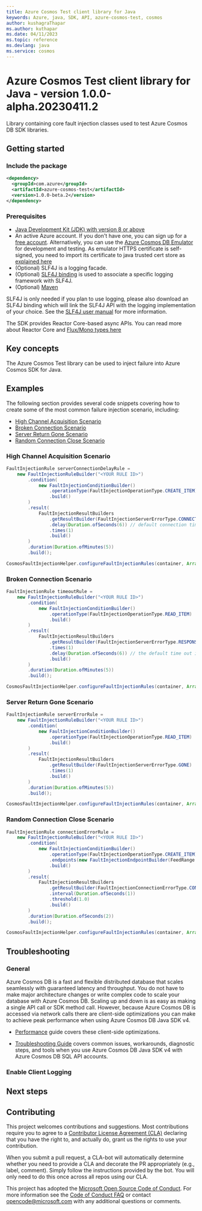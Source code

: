 ```yaml
---
title: Azure Cosmos Test client library for Java
keywords: Azure, java, SDK, API, azure-cosmos-test, cosmos
author: kushagraThapar
ms.author: kuthapar
ms.date: 04/11/2023
ms.topic: reference
ms.devlang: java
ms.service: cosmos
---
```

# Azure Cosmos Test client library for Java - version 1.0.0-alpha.20230411.2 

Library containing core fault injection classes used to test Azure Cosmos DB SDK libraries.

## Getting started
### Include the package

[//]: # ({x-version-update-start;com.azure:azure-cosmos-test;current})
```xml
<dependency>
  <groupId>com.azure</groupId>
  <artifactId>azure-cosmos-test</artifactId>
  <version>1.0.0-beta.2</version>
</dependency>
```
[//]: # ({x-version-update-end})


### Prerequisites

- [Java Development Kit (JDK) with version 8 or above][jdk]
- An active Azure account. If you don't have one, you can sign up for a [free account][azure_subscription]. Alternatively, you can use the [Azure Cosmos DB Emulator](/azure/cosmos-db/local-emulator) for development and testing. As emulator HTTPS certificate is self-signed, you need to import its certificate to java trusted cert store as [explained here](/azure/cosmos-db/local-emulator-export-ssl-certificates)
- (Optional) SLF4J is a logging facade.
- (Optional) [SLF4J binding](https://www.slf4j.org/manual.html) is used to associate a specific logging framework with SLF4J.
- (Optional) [Maven][maven]

SLF4J is only needed if you plan to use logging, please also download an SLF4J binding which will link the SLF4J API with the logging implementation of your choice. See the [SLF4J user manual](https://www.slf4j.org/manual.html) for more information.

The SDK provides Reactor Core-based async APIs. You can read more about Reactor Core and [Flux/Mono types here](https://projectreactor.io/docs/core/release/api/)

## Key concepts
The Azure Cosmos Test library can be used to inject failure into Azure Cosmos SDK for Java.

## Examples
The following section provides several code snippets covering how to create some of the most common failure injection scenario, including:
* [High Channel Acquisition Scenario](#high-channel-acquisition-scenario "High channel acquisition scenario")
* [Broken Connection Scenario](#broken-connection-scenario "Broken connection scenario")
* [Server Return Gone Scenario](#server-return-gone-scenario "Server gone scenario")
* [Random Connection Close Scenario](#random-connection-close-scenario "Random connection close scenario")

### High Channel Acquisition Scenario

```java readme-sample-highChannelAcquisitionScenario
FaultInjectionRule serverConnectionDelayRule =
    new FaultInjectionRuleBuilder("<YOUR RULE ID>")
        .condition(
            new FaultInjectionConditionBuilder()
                .operationType(FaultInjectionOperationType.CREATE_ITEM)
                .build()
        )
        .result(
            FaultInjectionResultBuilders
                .getResultBuilder(FaultInjectionServerErrorType.CONNECTION_DELAY)
                .delay(Duration.ofSeconds(6)) // default connection timeout is 5s
                .times(1)
                .build()
        )
        .duration(Duration.ofMinutes(5))
        .build();

CosmosFaultInjectionHelper.configureFaultInjectionRules(container, Arrays.asList(serverConnectionDelayRule)).block();
```

### Broken Connection Scenario
```java readme-sample-brokenConnectionScenario
FaultInjectionRule timeoutRule =
    new FaultInjectionRuleBuilder("<YOUR RULE ID>")
        .condition(
            new FaultInjectionConditionBuilder()
                .operationType(FaultInjectionOperationType.READ_ITEM)
                .build()
        )
        .result(
            FaultInjectionResultBuilders
                .getResultBuilder(FaultInjectionServerErrorType.RESPONSE_DELAY)
                .times(1)
                .delay(Duration.ofSeconds(6)) // the default time out is 5s
                .build()
        )
        .duration(Duration.ofMinutes(5))
        .build();

CosmosFaultInjectionHelper.configureFaultInjectionRules(container, Arrays.asList(timeoutRule)).block();
```

### Server Return Gone Scenario
```java readme-sample-serverReturnGoneScenario
FaultInjectionRule serverErrorRule =
    new FaultInjectionRuleBuilder("<YOUR RULE ID>")
        .condition(
            new FaultInjectionConditionBuilder()
                .operationType(FaultInjectionOperationType.READ_ITEM)
                .build()
        )
        .result(
            FaultInjectionResultBuilders
                .getResultBuilder(FaultInjectionServerErrorType.GONE)
                .times(1)
                .build()
        )
        .duration(Duration.ofMinutes(5))
        .build();

CosmosFaultInjectionHelper.configureFaultInjectionRules(container, Arrays.asList(serverErrorRule)).block();
```
### Random Connection Close Scenario

```java readme-sample-randomConnectionCloseScenario
FaultInjectionRule connectionErrorRule =
    new FaultInjectionRuleBuilder("<YOUR RULE ID>")
        .condition(
            new FaultInjectionConditionBuilder()
                .operationType(FaultInjectionOperationType.CREATE_ITEM)
                .endpoints(new FaultInjectionEndpointBuilder(FeedRange.forLogicalPartition(new PartitionKey("<YOUR PARTITION KEY>"))).build())
                .build()
        )
        .result(
            FaultInjectionResultBuilders
                .getResultBuilder(FaultInjectionConnectionErrorType.CONNECTION_CLOSE)
                .interval(Duration.ofSeconds(1))
                .threshold(1.0)
                .build()
        )
        .duration(Duration.ofSeconds(2))
        .build();

CosmosFaultInjectionHelper.configureFaultInjectionRules(container, Arrays.asList(connectionErrorRule)).block();
```

## Troubleshooting

### General

Azure Cosmos DB is a fast and flexible distributed database that scales seamlessly with guaranteed latency and throughput.
You do not have to make major architecture changes or write complex code to scale your database with Azure Cosmos DB.
Scaling up and down is as easy as making a single API call or SDK method call.
However, because Azure Cosmos DB is accessed via network calls there are client-side optimizations you can make to achieve peak performance when using Azure Cosmos DB Java SDK v4.

- [Performance][perf_guide] guide covers these client-side optimizations.

- [Troubleshooting Guide][troubleshooting] covers common issues, workarounds, diagnostic steps, and tools when you use Azure Cosmos DB Java SDK v4 with Azure Cosmos DB SQL API accounts.

### Enable Client Logging

## Next steps

## Contributing

This project welcomes contributions and suggestions. Most contributions require you to agree to a
[Contributor License Agreement (CLA)][cla] declaring that you have the right to, and actually do, grant us the rights
to use your contribution.

When you submit a pull request, a CLA-bot will automatically determine whether you need to provide a CLA and decorate
the PR appropriately (e.g., label, comment). Simply follow the instructions provided by the bot. You will only need to
do this once across all repos using our CLA.

This project has adopted the [Microsoft Open Source Code of Conduct][coc]. For more information see the [Code of Conduct FAQ][coc_faq]
or contact [opencode@microsoft.com][coc_contact] with any additional questions or comments.

<!-- LINKS -->
[cosmos_introduction]: /azure/cosmos-db/
[api_documentation]: https://azuresdkdocs.blob.core.windows.net/$web/java/azure-cosmos/latest/index.html
[cosmos_docs]: /azure/cosmos-db/introduction
[jdk]: /java/azure/jdk/
[maven]: https://maven.apache.org/
[cla]: https://cla.microsoft.com
[coc]: https://opensource.microsoft.com/codeofconduct/
[coc_faq]: https://opensource.microsoft.com/codeofconduct/faq/
[coc_contact]: mailto:opencode@microsoft.com
[azure_subscription]: https://azure.microsoft.com/free/
[troubleshooting]: /azure/cosmos-db/troubleshoot-java-sdk-v4-sql
[perf_guide]: /azure/cosmos-db/performance-tips-java-sdk-v4-sql?tabs=api-async
[quickstart]: /azure/cosmos-db/create-sql-api-java?tabs=sync

